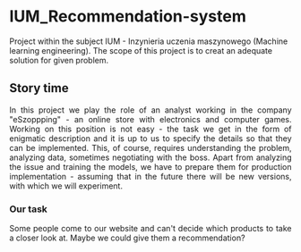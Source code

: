 # IUM_Recommendation-system

Project within the subject IUM - Inzynieria uczenia maszynowego (Machine learning engineering). The scope of this project is to creat an adequate solution for given problem.

## Story time

<p align="justify">
In this project we play the role of an analyst working in the company "eSzoppping" - an online store with electronics and computer games.
Working on this position is not easy - the task we get in the form of enigmatic description and it is up to us to specify the details so that they can be implemented.  This, of course, requires understanding the problem, analyzing data, sometimes negotiating with the boss. Apart from analyzing the issue and training the models, we have to prepare them for production implementation - assuming that in the future there will be new versions, with which we will experiment.
</p>


### Our task

<p align="justify">
Some people come to our website and can't decide which products to take a closer look at. Maybe we could give them a recommendation?
</p>